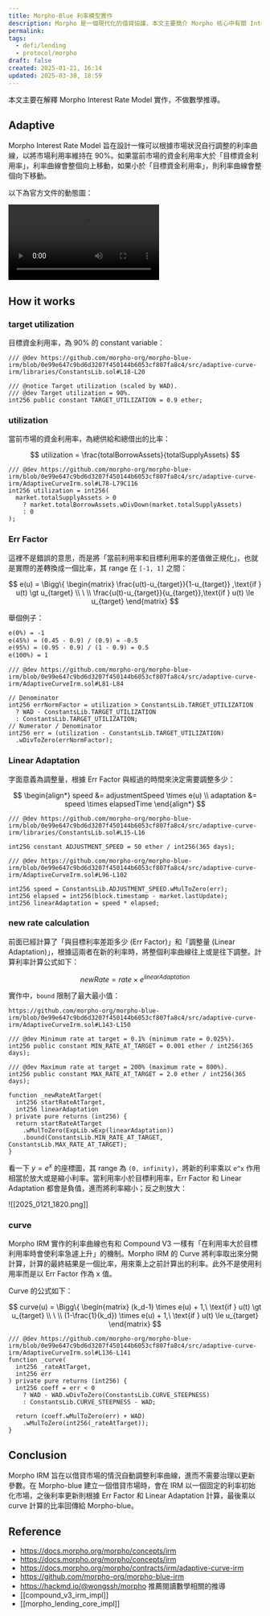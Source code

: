 ```yaml
---
title: Morpho-Blue 利率模型實作
description: Morpho 是一個現代化的借貸協議，本文主要簡介 Morpho 核心中有關 Interest Rate Model 實作
permalink: 
tags:
  - defi/lending
  - protocol/morpho
draft: false
created: 2025-01-21, 16:14
updated: 2025-03-30, 18:59
---
```

本文主要在解釋 Morpho Interest Rate Model 實作，不做數學推導。

## Adaptive

Morpho Interest Rate Model 旨在設計一條可以根據市場狀況自行調整的利率曲線，以將市場利用率維持在 90%。如果當前市場的資金利用率大於「目標資金利用率」，利率曲線會整個向上移動，如果小於「目標資金利用率」，則利率曲線會整個向下移動。

以下為官方文件的動態圖：

![](https://docs.morpho.org/img/morpho-blue/adaptive-curve-irm.mp4)

## How it works

### target utilization

目標資金利用率，為 90% 的 constant variable：

```solidity
/// @dev https://github.com/morpho-org/morpho-blue-irm/blob/0e99e647c9bd6d3207f450144b6053cf807fa8c4/src/adaptive-curve-irm/libraries/ConstantsLib.sol#L18-L20

/// @notice Target utilization (scaled by WAD).
/// @dev Target utilization = 90%.
int256 public constant TARGET_UTILIZATION = 0.9 ether;
```

### utilization

當前市場的資金利用率，為總供給和總借出的比率：

$$
utilization = \frac{totalBorrowAssets}{totalSupplyAssets}
$$

```solidity
/// @dev https://github.com/morpho-org/morpho-blue-irm/blob/0e99e647c9bd6d3207f450144b6053cf807fa8c4/src/adaptive-curve-irm/AdaptiveCurveIrm.sol#L78-L79C116
int256 utilization = int256(
  market.totalSupplyAssets > 0
    ? market.totalBorrowAssets.wDivDown(market.totalSupplyAssets)
    : 0
);
```

### Err Factor

這裡不是錯誤的意思，而是將「當前利用率和目標利用率的差值做正規化」，也就是實際的差轉換成一個比率，其 range 在 `[-1, 1]` 之間：

$$
e(u) = \Bigg\{ \begin{matrix}
\frac{u(t)-u_{target}}{1-u_{target}} ,\text{if } u(t) \gt u_{target} \\
\ \\
\frac{u(t)-u_{target}}{u_{target}},\text{if } u(t) \le u_{target}
\end{matrix}
$$

舉個例子：

```txt
e(0%) = -1
e(45%) = (0.45 - 0.9) / (0.9) = -0.5
e(95%) = (0.95 - 0.9) / (1 - 0.9) = 0.5
e(100%) = 1
```

```solidity
/// @dev https://github.com/morpho-org/morpho-blue-irm/blob/0e99e647c9bd6d3207f450144b6053cf807fa8c4/src/adaptive-curve-irm/AdaptiveCurveIrm.sol#L81-L84

// Denominator
int256 errNormFactor = utilization > ConstantsLib.TARGET_UTILIZATION
  ? WAD - ConstantsLib.TARGET_UTILIZATION
  : ConstantsLib.TARGET_UTILIZATION;
// Numerator / Denominator
int256 err = (utilization - ConstantsLib.TARGET_UTILIZATION)
  .wDivToZero(errNormFactor);
```

### Linear Adaptation

字面意義為調整量，根據 Err Factor 與經過的時間來決定需要調整多少：

$$
\begin{align*}
speed &= adjustmentSpeed \times e(u) \\
adaptation &= speed \times elapsedTime
\end{align*}
$$

```solidity
/// @dev https://github.com/morpho-org/morpho-blue-irm/blob/0e99e647c9bd6d3207f450144b6053cf807fa8c4/src/adaptive-curve-irm/libraries/ConstantsLib.sol#L15-L16

int256 constant ADJUSTMENT_SPEED = 50 ether / int256(365 days);

/// @dev https://github.com/morpho-org/morpho-blue-irm/blob/0e99e647c9bd6d3207f450144b6053cf807fa8c4/src/adaptive-curve-irm/AdaptiveCurveIrm.sol#L96-L102

int256 speed = ConstantsLib.ADJUSTMENT_SPEED.wMulToZero(err);
int256 elapsed = int256(block.timestamp - market.lastUpdate);
int256 linearAdaptation = speed * elapsed;
```

### new rate calculation

前面已經計算了「與目標利率差距多少 (Err Factor)」和「調整量 (Linear Adaptation)」，根據這兩者在新的利率時，將整個利率曲線往上或是往下調整。計算利率計算公式如下：

$$
newRate = rate \times e^{linearAdaptation}
$$

實作中，`bound` 限制了最大最小值：

```solidity
https://github.com/morpho-org/morpho-blue-irm/blob/0e99e647c9bd6d3207f450144b6053cf807fa8c4/src/adaptive-curve-irm/AdaptiveCurveIrm.sol#L143-L150

/// @dev Minimum rate at target = 0.1% (minimum rate = 0.025%).
int256 public constant MIN_RATE_AT_TARGET = 0.001 ether / int256(365 days);

/// @dev Maximum rate at target = 200% (maximum rate = 800%).
int256 public constant MAX_RATE_AT_TARGET = 2.0 ether / int256(365 days);

function _newRateAtTarget(
  int256 startRateAtTarget,
  int256 linearAdaptation
) private pure returns (int256) {
  return startRateAtTarget
    .wMulToZero(ExpLib.wExp(linearAdaptation))
    .bound(ConstantsLib.MIN_RATE_AT_TARGET, ConstantsLib.MAX_RATE_AT_TARGET);
}
```

看一下 $y = e^x$ 的座標圖，其 range 為 `(0, infinity)`，將新的利率乘以 `e^x` 作用相當於放大或是縮小利率。當利用率小於目標利用率，Err Factor 和 Linear Adaptation 都會是負值，進而將利率縮小；反之則放大：

![[2025_0121_1820.png]]

### curve

Morpho IRM 實作的利率曲線也有和 Compound V3 一樣有「在利用率大於目標利用率時會使利率急遽上升」的機制。Morpho IRM 的 Curve 將利率取出來分開計算，計算的最終結果是一個比率，用來乘上之前計算出的利率。此外不是使用利用率而是以 Err Factor 作為 x 值。

Curve 的公式如下：

$$
curve(u) = \Bigg\{ \begin{matrix}
(k_d-1) \times e(u) + 1,\ \text{if } u(t) \gt u_{target} \\
\ \\
(1-\frac{1}{k_d}) \times e(u) + 1,\ \text{if } u(t) \le u_{target}
\end{matrix}
$$

```solidity
/// @dev https://github.com/morpho-org/morpho-blue-irm/blob/0e99e647c9bd6d3207f450144b6053cf807fa8c4/src/adaptive-curve-irm/AdaptiveCurveIrm.sol#L136-L141
function _curve(
  int256 _rateAtTarget,
  int256 err
) private pure returns (int256) {
  int256 coeff = err < 0
    ? WAD - WAD.wDivToZero(ConstantsLib.CURVE_STEEPNESS)
    : ConstantsLib.CURVE_STEEPNESS - WAD;

  return (coeff.wMulToZero(err) + WAD)
    .wMulToZero(int256(_rateAtTarget));
}
```

## Conclusion

Morpho IRM 旨在以借貸市場的情況自動調整利率曲線，進而不需要治理以更新參數。在 Morpho-blue 建立一個借貸市場時，會在 IRM 以一個固定的利率初始化市場，之後利率更新則根據 Err Factor 和 Linear Adaptation 計算，最後乘以 curve 計算的比率回傳給 Morpho-blue。

## Reference

- https://docs.morpho.org/morpho/concepts/irm
- https://docs.morpho.org/morpho/concepts/irm
- https://docs.morpho.org/morpho/contracts/irm/adaptive-curve-irm
- https://github.com/morpho-org/morpho-blue-irm
- https://hackmd.io/@wongssh/morpho 推薦閱讀數學相關的推導
- [[compound_v3_irm_impl]]
- [[morpho_lending_core_impl]]
